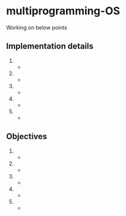 # multiprogramming-OS

Working on below points

## Implementation details 

1. -
2. -
3. -
4. -
5. -

## Objectives

1. -
2. -
3. -
4. -
5. -
